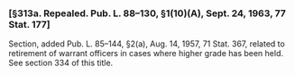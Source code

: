### [§313a. Repealed. Pub. L. 88–130, §1(10)(A), Sept. 24, 1963, 77 Stat. 177] ###

Section, added Pub. L. 85–144, §2(a), Aug. 14, 1957, 71 Stat. 367, related to retirement of warrant officers in cases where higher grade has been held. See section 334 of this title.
